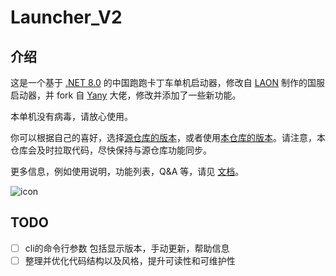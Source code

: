 # Launcher_V2

## 介绍

这是一个基于 [.NET 8.0](https://dotnet.microsoft.com/download/dotnet/8.0) 的中国跑跑卡丁车单机启动器，修改自 [LAON](https://github.com/MyPuppy) 制作的国服启动器，并 fork 自 [Yany](https://github.com/yanygm/Launcher_V2) 大佬，修改并添加了一些新功能。

本单机没有病毒，请放心使用。

你可以根据自己的喜好，选择[源仓库的版本](https://github.com/yanygm/Launcher_V2/releases)，或者使用[本仓库的版本](https://github.com/TheMagicFlute/Launcher_V2/releases)。请注意，本仓库会及时拉取代码，尽快保持与源仓库功能同步。

更多信息，例如使用说明，功能列表，Q&A 等，请见 [文档](https://TheMagicFlute.github.io/Launcher_V2)。

![icon](./ico/256x256.ico)

## TODO

- [ ] cli的命令行参数 包括显示版本，手动更新，帮助信息
- [ ] 整理并优化代码结构以及风格，提升可读性和可维护性
